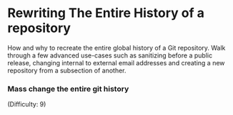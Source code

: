 # Rewriting The Entire History of a repository
How and why to recreate the entire global history of a Git repository. Walk through a few advanced use-cases such as sanitizing before a public release, changing internal to external email addresses and creating a new repository from a subsection of another.

### Mass change the entire git history
(Difficulty: 9)
